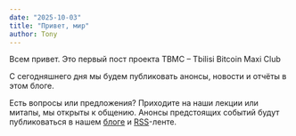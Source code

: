 ```yaml
---
date: "2025-10-03"
title: "Привет, мир"
author: Tony
---
```


Всем привет. Это первый пост проекта TBMC – Tbilisi Bitcoin Maxi Club

С сегодняшнего дня мы будем публиковать анонсы, новости и отчёты в этом блоге. 

Есть вопросы или предложения? Приходите на наши лекции или митапы, мы открыты к общению. Анонсы предстоящих событий будут публиковаться в нашем [блоге](/posts) и [RSS](/tbmc/index.xml)-ленте.